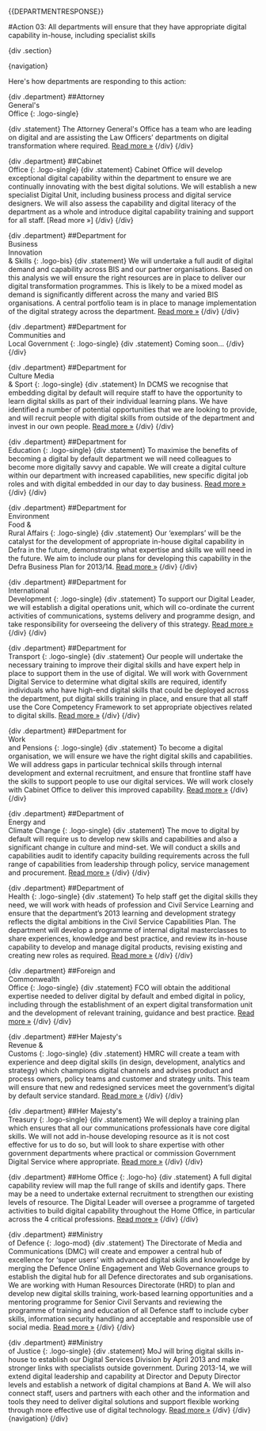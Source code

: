 {{DEPARTMENTRESPONSE}}

#Action 03: All departments will ensure that they have appropriate digital capability in-house, including specialist skills

{div .section}

{navigation}

Here's how departments are responding to this action:

{div .department}
##Attorney <br> General's <br> Office
{: .logo-single}

{div .statement}
The Attorney General's Office has a team who are leading on digital and are assisting the Law Officers’ departments on digital transformation where required. [Read more »](https://www.gov.uk/government/publications/law-officers-departments-digital-strategy)
{/div}
{/div}

{div .department}
##Cabinet<br>Office
{: .logo-single}
{div .statement}
Cabinet Office will develop exceptional digital capability within the department to ensure we are continually innovating with the best digital solutions. We will establish a new specialist Digital Unit, including business process and digital service designers. We will also assess the capability and digital literacy of the department as a whole and introduce digital capability training and support for all staff. [Read more »]
{/div}
{/div}

{div .department}
##Department for<br>Business<br>Innovation<br>& Skills
{: .logo-bis}
{div .statement}
We will undertake a full audit of digital demand and capability across BIS and our partner organisations. Based on this analysis we will ensure the right resources are in place to deliver our digital transformation programmes. This is likely to be a mixed model as demand is significantly different across the many and varied BIS organisations. A central portfolio team is in place to manage implementation of the digital strategy across the department. [Read more »](http://discuss.bis.gov.uk/digitalstrategy)
{/div}
{/div}

{div .department}
##Department for<br>Communities and<br>Local Government
{: .logo-single}
{div .statement}
Coming soon...
{/div}
{/div}

{div .department}
##Department for<br>Culture Media<br>& Sport
{: .logo-single}
{div .statement}
In DCMS we recognise that embedding digital by default will require staff to have the opportunity to learn digital skills as part of their individual learning plans. We have identified a number of potential opportunities that we are looking to provide, and will recruit people with digital skills from outside of the department and invest in our own people. [Read more »](http://www.dcms.gov.uk/publications/9586.aspx)
{/div}
{/div}


{div .department}
##Department for<br>Education
{: .logo-single}
{div .statement}
To maximise the benefits of becoming a digital by default department we will need colleagues to become more digitally savvy and capable. We will create a digital culture within our department with increased capabilities, new specific digital job roles and with digital embedded in our day to day business. [Read more »](http://www.education.gov.uk/digitalstrategy)
{/div}
{/div}

{div .department}
##Department for<br>Environment<br>Food &<br>Rural Affairs
{: .logo-single}
{div .statement}
Our ‘exemplars’ will be the catalyst for the development of appropriate in-house digital capability in Defra in the future, demonstrating what expertise and skills we will need in the future. We aim to include our plans for developing this capability in the Defra Business Plan for 2013/14. [Read more »](http://www.defra.gov.uk/publications/2012/12/20/pb13863-digital-strategy-2012/)
{/div}
{/div}

{div .department}
##Department for<br>International<br>Development
{: .logo-single}
{div .statement}
To support our Digital Leader, we will establish a digital operations unit, which will co-ordinate the current activities of communications, systems delivery and programme design, and take responsibility for overseeing the delivery of this strategy. [Read more »](http://www.dfid.gov.uk/about-us/How-we-measure-progress/dfid-digital-strategy/)
{/div}
{/div}

{div .department}
##Department for<br>Transport
{: .logo-single}
{div .statement}
Our people will undertake the necessary training to improve their digital skills and have expert help in place to support them in the use of digital. We will work with Government Digital Service to determine what digital skills are required, identify individuals who have high-end digital skills that could be deployed across the department, put digital skills training in place, and ensure that all staff use the Core Competency Framework to set appropriate objectives related to digital skills. [Read more »](https://www.gov.uk/government/publications/department-for-transport-digital-strategy)
{/div}
{/div}

{div .department}
##Department for<br>Work<br>and Pensions
{: .logo-single}
{div .statement}
To become a digital organisation, we will ensure we have the right digital skills and capabilities. We will address gaps in particular technical skills through internal development and external recruitment, and ensure that frontline staff have the skills to support people to use our digital services. We will work closely with Cabinet Office to deliver this improved capability. [Read more »](http://www.dwp.gov.uk/publications/corporate-publications/digital-strategy.shtml)
{/div}
{/div}

{div .department}
##Department of<br>Energy and<br>Climate Change
{: .logo-single}
{div .statement}
The move to digital by default will require us to develop new skills and capabilities and also a significant change in culture and mind-set. We will conduct a skills and capabilities audit to identify capacity building requirements across the full range of capabilities from leadership through policy, service management and procurement. [Read more »](http://www.decc.gov.uk/en/content/cms/about/our_goals/our_goals.aspx#dds)
{/div}
{/div}


{div .department}
##Department of<br>Health
{: .logo-single}
{div .statement}
To help staff get the digital skills they need, we will work with heads of profession and Civil Service Learning and ensure that the department’s 2013 learning and development strategy reflects the digital ambitions in the Civil Service Capabilities Plan. The department will develop a programme of internal digital masterclasses to share experiences, knowledge and best practice, and review its in-house capability to develop and manage digital products, revising existing and creating new roles as required. [Read more »](http://digitalhealth.dh.gov.uk/digital-strategy)
{/div}
{/div}

{div .department}
##Foreign and<br>Commonwealth<br>Office
{: .logo-single}
{div .statement}
FCO will obtain the additional expertise needed to deliver digital by default and embed digital in policy, including through the establishment of an expert digital transformation unit and the development of relevant training, guidance and best practice. [Read more »](https://www.gov.uk/government/publications/the-fco-digital-strategy)
{/div}
{/div}

{div .department}
##Her Majesty's<br>Revenue &<br>Customs
{: .logo-single}
{div .statement}
HMRC will create a team with experience and deep digital skills (in design, development, analytics and strategy) which champions digital channels and advises product and process owners, policy teams and customer and strategy units. This team will ensure that new and redesigned services meet the government’s digital by default service standard. [Read more »](http://www.hmrc.gov.uk/about/2012-digital-strategy.pdf)
{/div}
{/div}

{div .department}
##Her Majesty's<br>Treasury
{: .logo-single}
{div .statement}
We will deploy a training plan which ensures that all our communications professionals have core digital skills. We will not add in-house developing resource as it is not cost effective for us to do so, but will look to share expertise with other government departments where practical or commission Government Digital Service where appropriate. [Read more »](http://www.hm-treasury.gov.uk/digital_strategy)
{/div}
{/div}

{div .department}
##Home Office
{: .logo-ho}
{div .statement}
A full digital capability review will map the full range of skills and identify gaps. There may be a need to undertake external recruitment to strengthen our existing levels of resource. The Digital Leader will oversee a programme of targeted activities to build digital capability throughout the Home Office, in particular across the 4 critical professions. [Read more »](http://www.homeoffice.gov.uk/publications/about-us/corporate-publications/ho-digital-strategy/)
{/div}
{/div}

{div .department}
##Ministry<br>of Defence
{: .logo-mod}
{div .statement}
The Directorate of Media and Communications (DMC) will create and empower a central hub of excellence for ‘super users’ with advanced digital skills and knowledge by merging the Defence Online Engagement and Web Governance groups to establish the digital hub for all Defence directorates and sub organisations. We are working with Human Resources Directorate (HRD) to plan and develop new digital skills training, work-based learning opportunities and a mentoring programme for Senior Civil Servants and reviewing the programme of training and education of all Defence staff to include cyber skills, information security handling and acceptable and responsible use of social media. [Read more »](https://www.gov.uk/government/publications/digital-in-defence)
{/div}
{/div}

{div .department}
##Ministry<br>of Justice
{: .logo-single}
{div .statement}
MoJ will bring digital skills in-house to establish our Digital Services Division by April 2013 and make stronger links with specialists outside government. During 2013-14, we will extend digital leadership and capability at Director and Deputy Director levels and establish a network of digital champions at Band A. We will also connect staff, users and partners with each other and the information and tools they need to deliver digital solutions and support flexible working through more effective use of digital technology. [Read more »](http://open.justice.gov.uk/digital-strategy/#theme-02-transforming-the-way-we-work)
{/div}
{/div}
{navigation}
{/div}




